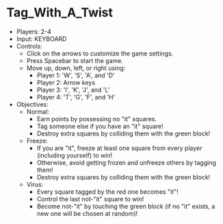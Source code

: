 # Tag_With_A_Twist

<div id="tagwithatwist" class="hidden">
		<ul>
			<li>Players: 2-4</li>
			<li>Input: KEYBOARD</li>
			<li>Controls:
				<ul>
					<li>Click on the arrows to customize the game settings.</li>
					<li>Press Spacebar to start the game.</li>
					<li>Move up, down, left, or right using:
						<ul>
							<li>Player 1: 'W', 'S', 'A', and 'D'</li>
							<li>Player 2: Arrow keys</li>
							<li>Player 3: 'I', 'K', 'J', and 'L'</li>
							<li>Player 4: 'T', 'G', 'F', and 'H'</li>
						</ul>
					</li>
				</ul>
			</li>
			<li>Objectives:
				<ul>
					<li>Normal:
						<ul>
							<li>Earn points by possessing no "it" squares.</li>
							<li>Tag someone else if you have an "it" square!</li>
							<li>Destroy extra squares by colliding them with the green block!</li>
						</ul>
					</li>
					<li>Freeze:
						<ul>
							<li>If you are "it", freeze at least one square from every player (including yourself) to win!</li>
							<li>Otherwise, avoid getting frozen and unfreeze others by tagging them!</li>
							<li>Destroy extra squares by colliding them with the green block!</li>
						</ul>
					</li>
					<li>Virus:
						<ul>
							<li>Every square tagged by the red one becomes "it"!</lI>
							<li>Control the last not-"it" square to win!</li>
							<li>Become not-"it" by touching the green block (if no "it" exists, a new one will be chosen at random)!</li>
						</ul>
					</li>
				</ul>
			</li>
		</ul>
	</div>
